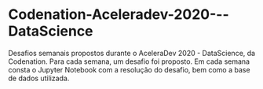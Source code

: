# Codenation-Aceleradev-2020---DataScience
Desafios semanais propostos durante o AceleraDev 2020 - DataScience, da Codenation.
Para cada semana, um desafio foi proposto. Em cada semana consta o Jupyter Notebook com a resolução do desafio, bem como a base de dados utilizada.
